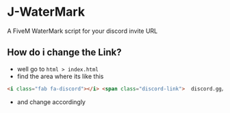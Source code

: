 # J-WaterMark
A FiveM WaterMark script for your discord invite URL

## How do i change the Link?

- well go to `html > index.html`
- find the area where its like this

```html
<i class="fab fa-discord"></i> <span class="discord-link">  discord.gg/[CHANGEHERE]</span>
```

- and change accordingly

